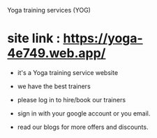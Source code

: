 

Yoga training services (YOG)

# site link : https://yoga-4e749.web.app/

* it's a Yoga training service website
* we have the best trainers

* please log in to hire/book our trainers

* sign in with your google account or you email.

* read our blogs for more offers and discounts.
